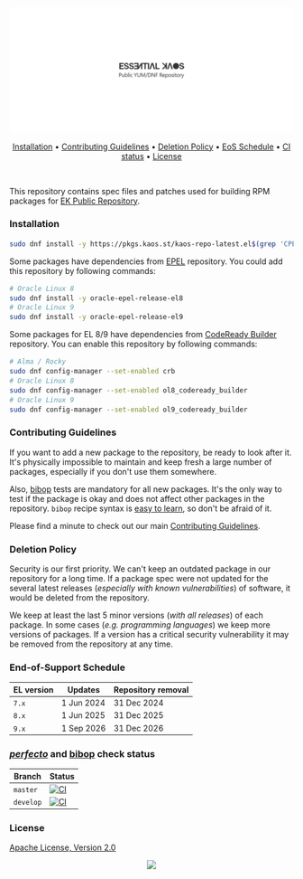 <p align="center"><a href="#readme"><img src=".github/images/card.svg"/></a></p>

<p align="center"><a href="#installation">Installation</a> • <a href="#contributing-guidelines">Contributing Guidelines</a> • <a href="#deletion-policy">Deletion Policy</a> • <a href="#end-of-support-schedule">EoS Schedule</a> • <a href="#perfecto-and-bibop-check-status">CI status</a> • <a href="#license">License</a></p>

<br/>

This repository contains spec files and patches used for building RPM packages for [EK Public Repository](https://pkgs.kaos.st).

### Installation

```bash
sudo dnf install -y https://pkgs.kaos.st/kaos-repo-latest.el$(grep 'CPE_NAME' /etc/os-release | tr -d '"' | cut -d':' -f5).noarch.rpm
```

Some packages have dependencies from [EPEL](https://fedoraproject.org/wiki/EPEL) repository. You could add this repository by following commands:

```bash
# Oracle Linux 8
sudo dnf install -y oracle-epel-release-el8
# Oracle Linux 9
sudo dnf install -y oracle-epel-release-el9
```

Some packages for EL 8/9 have dependencies from [CodeReady Builder](https://developers.redhat.com/blog/2018/11/15/introducing-codeready-linux-builder) repository. You can enable this repository by following commands:

```bash
# Alma / Rocky
sudo dnf config-manager --set-enabled crb
# Oracle Linux 8
sudo dnf config-manager --set-enabled ol8_codeready_builder
# Oracle Linux 9
sudo dnf config-manager --set-enabled ol9_codeready_builder
```

### Contributing Guidelines

If you want to add a new package to the repository, be ready to look after it. It's physically impossible to maintain and keep fresh a large number of packages, especially if you don't use them somewhere.

Also, [bibop](https://kaos.sh/bibop) tests are mandatory for all new packages. It's the only way to test if the package is okay and does not affect other packages in the repository. `bibop` recipe syntax is [easy to learn](https://github.com/essentialkaos/bibop/blob/master/COOKBOOK.md), so don't be afraid of it.

Please find a minute to check out our main [Contributing Guidelines](https://kaos.sh/contributing-guidelines#contributing-guidelines).

### Deletion Policy

Security is our first priority. We can't keep an outdated package in our repository for a long time. If a package spec were not updated for the several latest releases (_especially with known vulnerabilities_) of software, it would be deleted from the repository.

We keep at least the last 5 minor versions (_with all releases_) of each package. In some cases (_e.g. programming languages_) we keep more versions of packages. If a version has a critical security vulnerability it may be removed from the repository at any time.

### End-of-Support Schedule

| EL version | Updates     | Repository removal |
|------------|-------------|--------------------|
| `7.x`      | 1 Jun 2024  | 31 Dec 2024        |
| `8.x`      | 1 Jun 2025  | 31 Dec 2025        |
| `9.x`      | 1 Sep 2026  | 31 Dec 2026        |

### [_perfecto_](https://kaos.sh/perfecto) and [bibop](https://kaos.sh/bibop) check status

| Branch | Status |
|--------|--------|
| `master` | [![CI](https://kaos.sh/w/kaos-repo/ci.svg?branch=master)](https://kaos.sh/w/kaos-repo/ci?query=branch:master) |
| `develop` | [![CI](https://kaos.sh/w/kaos-repo/ci.svg?branch=develop)](https://kaos.sh/w/kaos-repo/ci?query=branch:develop) |

### License

[Apache License, Version 2.0](https://www.apache.org/licenses/LICENSE-2.0)

<p align="center"><a href="https://essentialkaos.com"><img src="https://gh.kaos.st/ekgh.svg"/></a></p>
